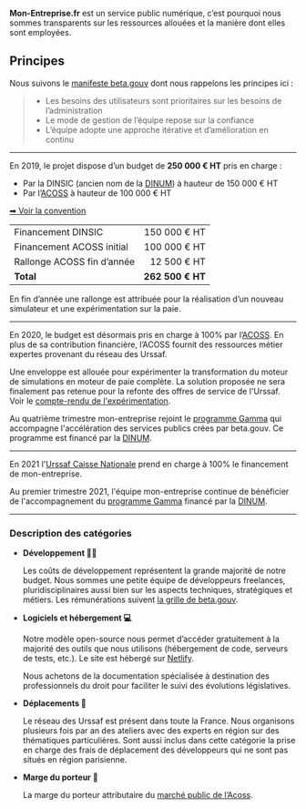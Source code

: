 **Mon-Entreprise.fr** est un service public numérique, c’est pourquoi nous
sommes transparents sur les ressources allouées et la manière dont elles sont
employées.

## Principes

Nous suivons le [manifeste beta.gouv](https://beta.gouv.fr/approche/manifeste)
dont nous rappelons les principes ici&nbsp;:

> -   Les besoins des utilisateurs sont prioritaires sur les besoins de l’administration
> -   Le mode de gestion de l’équipe repose sur la confiance
> -   L’équipe adopte une approche itérative et d’amélioration en continu

---

En 2019, le projet dispose d’un budget de **250 000 € HT** pris en charge :

-   Par la DINSIC (ancien nom de la [DINUM](https://www.numerique.gouv.fr/dinum/)) à hauteur de 150 000 € HT
-   Par l’[ACOSS](https://www.acoss.fr) à hauteur de 100 000 € HT

[➡ Voir la convention](https://static.data.gouv.fr/resources/conventions-de-partenariat/20190423-181035/convention-du-15-avril-2019.pdf)

|                            |                  |
| -------------------------- | ---------------: |
| Financement DINSIC         |     150 000 € HT |
| Financement ACOSS initial  |     100 000 € HT |
| Rallonge ACOSS fin d’année |      12 500 € HT |
| **Total**                  | **262 500 € HT** |

En fin d’année une rallonge est attribuée pour la réalisation d’un nouveau
simulateur et une expérimentation sur la paie.

---

En 2020, le budget est désormais pris en charge à 100% par
l’[ACOSS](https://www.acoss.fr). En plus de sa contribution financière, l’ACOSS
fournit des ressources métier expertes provenant du réseau des Urssaf.

Une enveloppe est allouée pour expérimenter la transformation du moteur de
simulations en moteur de paie complète. La solution proposée ne sera finalement
pas retenue pour la refonte des offres de service de l'Urssaf. Voir le
[compte-rendu de l'expérimentation](https://pad.incubateur.net/s/ulS0EWvxK#).

Au quatrième trimestre mon-entreprise rejoint le [programme
Gamma](https://blog.beta.gouv.fr/dinsic/2020/08/20/acceleration-des-startups-d-etat-d-un-retour-d-experience-a-l-experimentation-d-un-programme-d-accompagnement-cible-1/)
qui accompagne l'accélération des services publics crées par beta.gouv. Ce
programme est financé par la [DINUM](https://www.numerique.gouv.fr/dinum/).

---

En 2021 l'[Urssaf Caisse Nationale](https://www.acoss.fr) prend en charge à 100%
le financement de mon-entreprise.

Au premier trimestre 2021, l'équipe mon-entreprise continue de bénéficier de
l'accompagnement du [programme
Gamma](https://beta.gouv.fr/approche/acceleration) financé par la
[DINUM](https://www.numerique.gouv.fr/dinum/).

---

### Description des catégories

-   **Développement 👨‍💻**

    Les coûts de développement représentent la grande majorité de notre budget.
    Nous sommes une petite équipe de développeurs freelances,
    pluridisciplinaires aussi bien sur les aspects techniques, stratégiques et
    métiers. Les rémunérations suivent
    [la grille de beta.gouv](https://doc.incubateur.net/communaute/travailler-a-beta-gouv/recrutement/remuneration).

-   **Logiciels et hébergement 💻**

    Notre modèle open-source nous permet d’accéder gratuitement à la majorité des
    outils que nous utilisons (hébergement de code, serveurs de tests, etc.). Le
    site est hébergé sur [Netlify](https://www.netlify.com).

    Nous achetons de la documentation spécialisée à destination des
    professionnels du droit pour faciliter le suivi des évolutions législatives.

-   **Déplacements 🚅**

    Le réseau des Urssaf est présent dans toute la France. Nous organisons
    plusieurs fois par an des ateliers avec des experts en région sur des
    thématiques particulières. Sont aussi inclus dans cette catégorie la prise en
    charge des frais de déplacement des développeurs qui ne sont pas situés en
    région parisienne.

-   **Marge du porteur 🤝**

    La marge du porteur attributaire du
    [marché public de l’Acoss](https://www.acoss.fr/home/fournisseurs.html).
